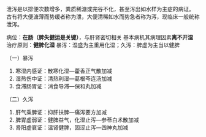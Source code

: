 泄泻是以排便次数增多，粪质稀溏或完谷不化，甚至泻出如水样为主症的病证。
古有将大便溏薄而势缓者称为泄，大便清稀如水而势急者称为泻，现临床一般统称泄泻。

病位：**在肠（脾失健运是关键）**，与肝肾密切相关
基本病机其病理因素**离不开湿**
治疗原则：**健脾化湿**
暴泻：湿盛为主重用化湿；久泻：脾虚为主当以健脾

（一）暴泻
1. 寒湿内感证：散寒化湿—藿香正气散加减
2. 湿热伤中证：清热利湿—葛根芩连汤加减
3. 食滞肠胃证：消食导滞—保和丸加减

（二）久泻
1. 肝气乘脾证：抑肝扶脾—痛泻要方加减
2. 脾胃虚弱证：健脾益气，化湿止泻—参苓白术散加减
3. 肾阳虚衰证：温肾健脾，固涩止泻—四神丸加减


